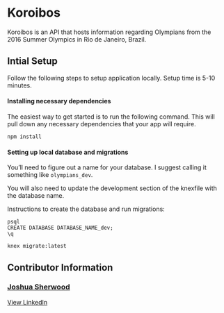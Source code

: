 # Koroibos

<!-- [![Build Status](https://travis-ci.com/Turing-MOD4-Cross-Pollination/be-help-yourself.svg?branch=master)](https://travis-ci.com/Turing-MOD4-Cross-Pollination/be-help-yourself) -->

Koroibos is an API that hosts information regarding Olympians from the 2016 Summer Olympics in Rio de Janeiro, Brazil.

<!-- #### [Visit Production Application](https://stormy-depths-45174.herokuapp.com/resources) -->


<!-- ## Table of Contents
 *  [Introduction](https://github.com/Turing-MOD4-Cross-Pollination/be-help-yourself#introduction)
 *  [Initial Setup](https://github.com/Turing-MOD4-Cross-Pollination/be-help-yourself#intial-setup)
 *  [How to Run Tests](https://github.com/Turing-MOD4-Cross-Pollination/be-help-yourself#how-to-run-tests)
 *  [Endpoint](https://github.com/Turing-MOD4-Cross-Pollination/be-help-yourself#endpoint)
 *  [Schema Design](https://github.com/Turing-MOD4-Cross-Pollination/be-help-yourself#schema-design)
 *  [Tech Stack List](https://github.com/Turing-MOD4-Cross-Pollination/be-help-yourself#tech-stack-list)
 *  [Core Contributors](https://github.com/Turing-MOD4-Cross-Pollination/be-help-yourself#core-contributors) -->

<!-- ## Introduction

* [Project Requirements](https://backend.turing.io/module4/projects/cross_pollination/cross_pollination_spec)

* [GitHub Project Board](https://github.com/orgs/Turing-MOD4-Cross-Pollination/projects/1) -->


 ## Intial Setup

 Follow the following steps to setup application locally. Setup time is 5-10 minutes.

#### Installing necessary dependencies
The easiest way to get started is to run the following command. This will pull down any necessary dependencies that your app will require.

`npm install`

#### Setting up local database and migrations
You’ll need to figure out a name for your database. I suggest calling it something like `olympians_dev`.  

You will also need to update the development section of the knexfile with the database name.


Instructions to create the database and run migrations:
```
psql
CREATE DATABASE DATABASE_NAME_dev;
\q

knex migrate:latest
```

<!-- #### Importing data into database
You will need to import resources and recovery meeting information into the database. Xlsx files with the necessary data are already provided in the repo. In order to import that data into your database, run the following commands:

```
node import.js
node import_recovery.js

```


#### Set up your test database
Most of the setup is going to be same as the one you did before. You’ll notice one small difference with setting the environment flag to `test`.  

```
psql
CREATE DATABASE DATABASE_NAME_test;
\q

knex migrate:latest --env test
```

You will also need to update the test section of the knexfile with the test database name.


 ## How to Run Tests

 Running tests are simple and require you to run the following command below:

`npm test` -->

<!--
 ## Endpoint

 ### Root

Production address with a single endpoint:

``` https://stormy-depths-45174.herokuapp.com/resources```

To access locally:

```npm start```

``` http://localhost:4000/resources ```

### Get All Resources
Returns all resources from the database. The attributes id, name, website, street, city, state, zip code, contact, notes, category, subcategory, and favorited can also be requested for each resource.

If successful, response will contain all resources in JSON format.

**Sample Request Query:**

```
{
  resources{
    name
    id
    website
    street
    city
    state
    zip_code
    contact
    notes
    category
    subcategory
    favorited
  }
}
```


**Sample Successful Response:**

```
{
  "data": {
    "resources": [
      {
        "name": "Wee Cycle",
        "id": "1",
        "website": "http://www.weecycle.org/",
        "street": "789 Sherman Street #250",
        "city": "Denver",
        "state": "CO",
        "zip_code": "80203",
        "contact": "720-319-7792",
        "notes": "Provides new or gently used baby gear for low-income families with infants and toddlers.",
        "category": "Baby Items",
        "subcategory": "",
        "favorited": null
      },
      {
        "name": "Clayton Family Futures",
        "id": "2",
        "website": "http://www.claytonearlylearning.org/",
        "street": "3801 Martin Luther King Blvd.",
        "city": "Denver",
        "state": "CO",
        "zip_code": "80205",
        "contact": "(303) 355-4411",
        "notes": "Prenatal intervention & child development services",
        "category": "Child Care",
        "subcategory": "Preschools",
        "favorited": null
      }
     ]
    }
   }
```

### Get All Resources By Category
Returns all resources from the database that have a specified category. The attributes id, name, website, street, city, state, zip code, contact, notes, category, subcategory, and favorited can also be requested for each resource.

If successful, response will contain all relevant resources in JSON format.

**Sample Request Query:**

```
    {
      resources_by_category(category: "Baby Items") {
        name
        website
        street
        city
        state
      }
    }
```


**Sample Successful Response:**

```
{
  "data": {
    "resources_by_category": [
      {
        "name": "Wee Cycle",
        "website": "http://www.weecycle.org/",
        "street": "789 Sherman Street #250",
        "city": "Denver",
        "state": "CO"
      }
    ]
  }
}
```

### Get All Resources By ID
Returns the resource from the database that have a specified id. The attributes id, name, website, street, city, state, zip code, contact, notes, category, subcategory, and favorited can also be requested for the resource.

If successful, response will contain all relevant resources in JSON format.

**Sample Request Query:**

```
   {
      resource(id: 30) {
        name
        website
        street
        city
        state
      }
    }
```


**Sample Successful Response:**

```
{
  "data": {
    "resource": {
      "name": "Volunteers of America Mission",
      "website": "http://www.voacolorado.org/gethelp-denvermetro-\n foodnutrition-themission",
      "street": "2877 Lawrence Street Denver",
      "city": "Denver",
      "state": "CO"
    }
  }
}
```

### Get All Resources By City
Returns all resources from the database that have a specified city. The attributes id, name, website, street, city, state, zip code, contact, notes, category, subcategory, and favorited can also be requested for each resource.

If successful, response will contain all relevant resources in JSON format.

**Sample Request Query:**

```
    {
      resources_by_city(city: "Commerce City") {
        name
        website
        street
        city
        state
      }
    }
```


**Sample Successful Response:**

```
{
  "data": {
    "resources_by_city": [
      {
        "name": "Dr. Lawrence Willis (Commerce City Dental Center)",
        "website": "n/a",
        "street": "6537 E. 72nd Place",
        "city": "Commerce City",
        "state": "CO"
      }
    ]
  }
}
```

### Get All Resources By Zip Code
Returns all resources from the database that have a specified zip code. The attributes id, name, website, street, city, state, zip code, contact, notes, category, subcategory, and favorited can also be requested for each resource.

If successful, response will contain all relevant resources in JSON format.

**Sample Request Query:**

```
    {
      resources_by_zip_code(zip_code: "80226") {
        name
        website
        street
        city
        state
      }
    }
```


**Sample Successful Response:**

```
{
  "data": {
    "resources_by_zip_code": [
      {
        "name": "Rocky Mountain SER - Head Start Program",
        "website": "http://www.rmser.org/rmser-programs/headstart-program",
        "street": "150 Sheridan Blvd",
        "city": "Denver",
        "state": "CO"
      }
    ]
  }
}
```

### Get All Resources By Notes
Returns all resources from the database that have notes that contain something specified by the user. The attributes id, name, website, street, city, state, zip code, contact, notes, category, subcategory, and favorited can also be requested for each resource.

If successful, response will contain all relevant resources in JSON format.

**Sample Request Query:**

```
    {
      resources_by_notes(notes: "boxes") {
        name
        website
        street
        notes
      }
    }
```


**Sample Successful Response:**

```
{
  "data": {
    "resources_by_notes": [
      {
        "name": "Denver Rescue Mission: Ministry Outreach Center",
        "website": "https://www.denverrescuemission.org/emergency-services",
        "street": "5725 East 39th Avenue",
        "notes": "Food boxes available once a month: Tues.-Sat. 8:30-11am & 11:30am-4 pm"
      },
      {
        "name": "Denver Rescue Mission: Harvest Farms",
        "website": "https://www.denverrescuemission.org/emergency-services",
        "street": "4240 E. County Road 66",
        "notes": "Food boxes available once a month: Mon.-Fri. 9:45 am-11:45 am & 1pm-3:45 pm, Saturday 8am - 12pm"
      }
    ]
  }
}
```

### Get All Resources By Subcategory
Returns all resources from the database that have a specified subcategory. The attributes id, name, website, street, city, state, zip code, contact, notes, category, subcategory, and favorited can also be requested for each resource.

If successful, response will contain all relevant resources in JSON format.

**Sample Request Query:**

```
    {
      resources_by_subcategory(subcategory: "After School Programs") {
        name
        website
        street
        city
        state
      }
    }
```


**Sample Successful Response:**

```
{
  "data": {
    "resources_by_subcategory": [
      {
        "name": "YMCA Child Care Center",
        "website": "http://www.denverymca.org/child-care-camps",
        "street": "2625 S Colorado Blvd",
        "city": "Denver",
        "state": "CO"
      },
      {
        "name": "Sun Valley Youth Center",
        "website": "http://www.sunvalleyyouthcenter.org/programs",
        "street": "1230 Decatur St",
        "city": "Denver",
        "state": "CO"
      }
    ]
  }
}
```

### Get All Resources By Favorited
Returns all resources from the database that have a specified favorited status. The attributes id, name, website, street, city, state, zip code, contact, notes, category, subcategory, and favorited can also be requested for each resource.

If successful, response will contain all relevant resources in JSON format.

**Sample Request Query:**

```
    {
      resources_by_favorited(favorited: null) {
        name
        favorited
      }
    }
```


**Sample Successful Response:**

```
{
  "data": {
    "resources_by_favorited": [
      {
        "name": "Wee Cycle",
        "favorited": null
      }
    ]
  }
}
```


### Get All Recovery Groups
Returns all recovery groups from the database. The attributes title, subtitle, and address can also be requested for each recovery group.

``` GET /api/v1/resources ```

If successful, response will contain all recovery groups in JSON format.

**Sample Request Query:**

```
{
  recovery{
    title
    subtitle
    address
  }
}
```


**Sample Successful Response:**

```
{
  "data": {
    "recovery": [
      {
        "title": "AA: P.P. Workshop Mon - Sat 6:45 AM",
        "subtitle": "Too Young To Die Mon & Wed 8 PM",
        "address": "8545 E Dry Creek Rd"
      },
      {
        "title": "AA: Grateful 2b here",
        "subtitle": "Thursday7:30 pm",
        "address": "8700 E 21st Ave"
      }
     ]
    }
   }
```



 ## Schema Design

 ![image](https://user-images.githubusercontent.com/49769068/72028374-8261d700-323f-11ea-83d0-813dbb00fd7b.png)


 ## Tech Stack List
   *  [Node.js](https://nodejs.org/en/)
   *  [Knex](http://knexjs.org/)
   *  [PostgreSQL](https://www.postgresql.org/)
   *  [GraphQL](https://graphql.org/)
   *  [Heroku](https://heroku.com/) -->

  ## Contributor Information

  ### [Joshua Sherwood](https://github.com/joshsherwood1)
   [View LinkedIn](https://www.linkedin.com/in/sherwoodjosh/)
